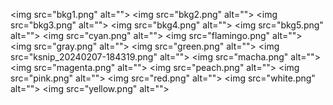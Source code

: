 <img src="bkg1.png" alt=""\>
<img src="bkg2.png" alt=""\>
<img src="bkg3.png" alt=""\>
<img src="bkg4.png" alt=""\>
<img src="bkg5.png" alt=""\>
<img src="cyan.png" alt=""\>
<img src="flamingo.png" alt=""\>
<img src="gray.png" alt=""\>
<img src="green.png" alt=""\>
<img src="ksnip_20240207-184319.png" alt=""\>
<img src="macha.png" alt=""\>
<img src="magenta.png" alt=""\>
<img src="peach.png" alt=""\>
<img src="pink.png" alt=""\>
<img src="red.png" alt=""\>
<img src="white.png" alt=""\>
<img src="yellow.png" alt=""\>
